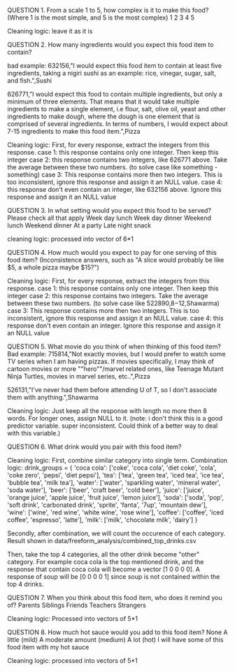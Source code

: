 QUESTION 1. From a scale 1 to 5, how complex is it to make this food? (Where 1 is the most simple, and 5 is the most
 complex)
 1
 2
 3
 4
 5

 Cleaning logic: leave it as it is

 QUESTION 2. How many ingredients would you expect this food item to contain?

bad example: 632156,"I would expect this food item to contain at least five ingredients, taking a nigiri sushi as an example: rice, vinegar, sugar, salt, and fish.",Sushi

626771,"I would expect this food to contain multiple ingredients, but only a minimum of three elements. That means that it would take multiple ingredients to make a single element, i.e flour, salt, olive oil, yeast and other ingredients to make dough, where the dough is one element that is comprised of several ingredients. In terms of numbers, I would expect about 7-15 ingredients to make this food item.",Pizza

Cleaning logic: 
First, for every response, extract the integers from this response. 
case 1: this response contains only one integer. Then keep this integer
case 2: this response contains two integers, like 626771 above. Take the average between these two numbers. (to solve case like something - something)
case 3: This response contains more then two integers. This is too inconsistent, ignore this response and assign it an NULL value. 
case 4: this response don't even contain an integer, like 632156 above. Ignore this response and assign it an NULL value


QUESTION 3.  In what setting would you expect this food to be served? Please check all that apply
 Week day lunch
 Week day dinner
 Weekend lunch
 Weekend dinner
 At a party
 Late night snack

cleaning logic: processed into vector of 6*1

 QUESTION 4. How much would you expect to pay for one serving of this food item?
(Inconsistence answers, such as "A slice would probably be like $5, a whole pizza maybe $15?")

Cleaning logic: 
First, for every response, extract the integers from this response. 
case 1: this response contains only one integer. Then keep this integer
case 2: this response contains two integers. Take the average between these two numbers. (to solve case like 522890,8$-12$,Shawarma)
case 3: This response contains more then two integers. This is too inconsistent, ignore this response and assign it an NULL value. 
case 4: this response don't even contain an integer. Ignore this response and assign it an NULL value


QUESTION 5. What movie do you think of when thinking of this food item?
Bad example: 715814,"Not exactly movies, but I would prefer to watch some TV series when I am having pizzas. If movies specifically, I may think of cartoon movies or more ""hero""/marvel related ones, like Teenage Mutant Ninja Turtles, movies in marvel series, etc..",Pizza

526131,"I've never had them before attending U of T, so I don't associate them with anything.",Shawarma

Cleaning logic: Just keep all the response with length no more then 8 words. For longer ones, assign NULL to it. 
(note: i don't think this is a good predictor variable. super inconsistent. Could think of a better way to deal with this variable.)

QUESTION 6. What drink would you pair with this food item?

Cleaning logic: 
First, combine similar category into single term.
Combination logic: 
drink_groups = {
    'coca cola': ['coke', 'coca cola', 'diet coke', 'cola', 'coke zero', 'pepsi', 'diet pepsi'],
    'tea': ['tea', 'green tea', 'iced tea', 'ice tea', 'bubble tea', 'milk tea'],
    'water': ['water', 'sparkling water', 'mineral water', 'soda water'],
    'beer': ['beer', 'craft beer', 'cold beer'],
    'juice': ['juice', 'orange juice', 'apple juice', 'fruit juice', 'lemon juice'],
    'soda': ['soda', 'pop', 'soft drink', 'carbonated drink', 'sprite', 'fanta', '7up', 'mountain dew'],
    'wine': ['wine', 'red wine', 'white wine', 'rose wine'],
    'coffee': ['coffee', 'iced coffee', 'espresso', 'latte'],
    'milk': ['milk', 'chocolate milk', 'dairy']
}

Secondly, after combination, we will count the occurence of each category. Result shown in data/freeform_analysis/combined_top_drinks.csv

Then, take the top 4 categories, all the other drink become "other" category. For example coca cola is the top mentioned drink, and the response that contain coca cola will become a vector [1 0 0 0 0]. A response of soup will be [0 0 0 0 1] since soup is not contained within the top 4 drinks. 

QUESTION 7. When you think about this food item, who does it remind you of?
 Parents
 Siblings
 Friends
 Teachers
 Strangers

 Cleaning logic: Processed into vectors of 5*1

 QUESTION 8.  How much hot sauce would you add to this food item?
 None
 A little (mild)
 A moderate amount (medium)
 A lot (hot)
 I will have some of this food item with my hot sauce

Cleaning logic: processed into vectors of 5*1